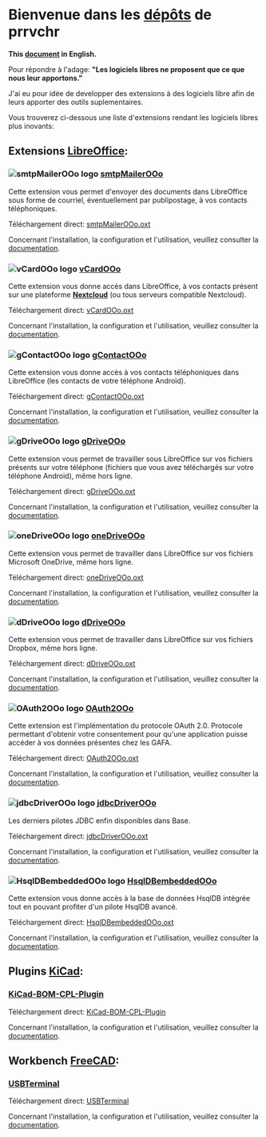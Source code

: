 # Bienvenue dans les [dépôts][1] de prrvchr

**This [document][2] in English.**

Pour répondre à l'adage: **"Les logiciels libres ne proposent que ce que nous leur apportons."**

J'ai eu pour idée de developper des extensions à des logiciels libre afin de leurs apporter des outils suplementaires.

Vous trouverez ci-dessous une liste d'extensions rendant les logiciels libres plus inovants:

## Extensions [LibreOffice][3]:

### ![smtpMailerOOo logo][4] [smtpMailerOOo][5]

Cette extension vous permet d'envoyer des documents dans LibreOffice sous forme de courriel, éventuellement par publipostage, à vos contacts téléphoniques.

Téléchargement direct: [smtpMailerOOo.oxt][6]

Concernant l'installation, la configuration et l'utilisation, veuillez consulter la [documentation][7].

### ![vCardOOo logo][8] [vCardOOo][9]

Cette extension vous donne accès dans LibreOffice, à vos contacts présent sur une plateforme [**Nextcloud**][10] (ou tous serveurs compatible Nextcloud).

Téléchargement direct: [vCardOOo.oxt][11]

Concernant l'installation, la configuration et l'utilisation, veuillez consulter la [documentation][12].

### ![gContactOOo logo][13] [gContactOOo][14]

Cette extension vous donne accès à vos contacts téléphoniques dans LibreOffice (les contacts de votre téléphone Android).

Téléchargement direct: [gContactOOo.oxt][15]

Concernant l'installation, la configuration et l'utilisation, veuillez consulter la [documentation][16].

### ![gDriveOOo logo][17] [gDriveOOo][18]

Cette extension vous permet de travailler sous LibreOffice sur vos fichiers présents sur votre téléphone (fichiers que vous avez téléchargés sur votre téléphone Android), même hors ligne.

Téléchargement direct: [gDriveOOo.oxt][19]

Concernant l'installation, la configuration et l'utilisation, veuillez consulter la [documentation][20].

### ![oneDriveOOo logo][21] [oneDriveOOo][22]

Cette extension vous permet de travailler dans LibreOffice sur vos fichiers Microsoft OneDrive, même hors ligne.

Téléchargement direct: [oneDriveOOo.oxt][23]

Concernant l'installation, la configuration et l'utilisation, veuillez consulter la [documentation][24].

### ![dDriveOOo logo][25] [dDriveOOo][26]

Cette extension vous permet de travailler dans LibreOffice sur vos fichiers Dropbox, même hors ligne.

Téléchargement direct: [dDriveOOo.oxt][27]

Concernant l'installation, la configuration et l'utilisation, veuillez consulter la [documentation][28].

### ![OAuth2OOo logo][29] [OAuth2OOo][30]

Cette extension est l'implémentation du protocole OAuth 2.0. Protocole permettant d'obtenir votre consentement pour qu'une application puisse accéder à vos données présentes chez les GAFA.

Téléchargement direct: [OAuth2OOo.oxt][31]

Concernant l'installation, la configuration et l'utilisation, veuillez consulter la [documentation][32].

### ![jdbcDriverOOo logo][33] [jdbcDriverOOo][34]

Les derniers pilotes JDBC enfin disponibles dans Base.

Téléchargement direct: [jdbcDriverOOo.oxt][35]

Concernant l'installation, la configuration et l'utilisation, veuillez consulter la [documentation][36].

### ![HsqlDBembeddedOOo logo][37] [HsqlDBembeddedOOo][38]

Cette extension vous donne accès à la base de données HsqlDB intégrée tout en pouvant profiter d'un pilote HsqlDB avancé.

Téléchargement direct: [HsqlDBembeddedOOo.oxt][39]

Concernant l'installation, la configuration et l'utilisation, veuillez consulter la [documentation][40].

## Plugins [KiCad][41]:

### [KiCad-BOM-CPL-Plugin][42]

Téléchargement direct: [KiCad-BOM-CPL-Plugin][43]

Concernant l'installation, la configuration et l'utilisation, veuillez consulter la [documentation][44].

## Workbench [FreeCAD][45]:

### [USBTerminal][46]

Téléchargement direct: [USBTerminal][47]

Concernant l'installation, la configuration et l'utilisation, veuillez consulter la [documentation][48].

[1]: <https://github.com/prrvchr?tab=repositories>
[2]: <https://prrvchr.github.io/>
[3]: <https://fr.libreoffice.org/download/telecharger-libreoffice/>
[4]: <https://prrvchr.github.io/smtpMailerOOo/img/smtpMailerOOo.png>
[5]: <https://github.com/prrvchr/smtpMailerOOo/>
[6]: <https://github.com/prrvchr/smtpMailerOOo/raw/master/source/smtpMailerOOo/dist/smtpMailerOOo.oxt>
[7]: <https://prrvchr.github.io/smtpMailerOOo/README_fr>
[8]: <https://prrvchr.github.io/vCardOOo/img/vCardOOo.png>
[9]: <https://github.com/prrvchr/vCardOOo/>
[10]: <https://fr.wikipedia.org/wiki/Nextcloud>
[11]: <https://github.com/prrvchr/vCardOOo/raw/main/source/vCardOOo/dist/vCardOOo.oxt>
[12]: <https://prrvchr.github.io/vCardOOo/README_fr>
[13]: <https://prrvchr.github.io/gContactOOo/img/gContactOOo.png>
[14]: <https://github.com/prrvchr/gContactOOo/>
[15]: <https://github.com/prrvchr/gContactOOo/raw/master/source/gContactOOo/dist/gContactOOo.oxt>
[16]: <https://prrvchr.github.io/gContactOOo/README_fr>
[17]: <https://prrvchr.github.io/gDriveOOo/img/gDriveOOo.png>
[18]: <https://github.com/prrvchr/gDriveOOo/>
[19]: <https://github.com/prrvchr/gDriveOOo/raw/master/source/gDriveOOo/dist/gDriveOOo.oxt>
[20]: <https://prrvchr.github.io/gDriveOOo/README_fr>
[21]: <https://prrvchr.github.io/oneDriveOOo/img/oneDriveOOo.png>
[22]: <https://github.com/prrvchr/oneDriveOOo/>
[23]: <https://github.com/prrvchr/oneDriveOOo/raw/master/source/oneDriveOOo/dist/oneDriveOOo.oxt>
[24]: <https://prrvchr.github.io/oneDriveOOo/README_fr>
[25]: <https://prrvchr.github.io/dDriveOOo/img/dDriveOOo.png>
[26]: <https://github.com/prrvchr/dDriveOOo/>
[27]: <https://github.com/prrvchr/dDriveOOo/raw/master/source/dDriveOOo/dist/dDriveOOo.oxt>
[28]: <https://prrvchr.github.io/dDriveOOo/README_fr>
[29]: <https://prrvchr.github.io/OAuth2OOo/img/OAuth2OOo.png>
[30]: <https://github.com/prrvchr/OAuth2OOo/>
[31]: <https://github.com/prrvchr/OAuth2OOo/raw/master/OAuth2OOo.oxt>
[32]: <https://prrvchr.github.io/OAuth2OOo/README_fr>
[33]: <https://prrvchr.github.io/jdbcDriverOOo/img/jdbcDriverOOo.png>
[34]: <https://github.com/prrvchr/jdbcDriverOOo/>
[35]: <https://github.com/prrvchr/jdbcDriverOOo/raw/master/source/jdbcDriverOOo/dist/jdbcDriverOOo.oxt>
[36]: <https://prrvchr.github.io/jdbcDriverOOo/README_fr>
[37]: <https://prrvchr.github.io/HsqlDBembeddedOOo/img/HsqlDBembeddedOOo.png>
[38]: <https://github.com/prrvchr/HsqlDBembeddedOOo>
[39]: <https://github.com/prrvchr/HsqlDBembeddedOOo/raw/master/source/HsqlDBembeddedOOo/dist/HsqlDBembeddedOOo.oxt>
[40]: <https://prrvchr.github.io/HsqlDBembeddedOOo/README_fr>
[41]: <https://kicad-pcb.org/download/>
[42]: <https://github.com/prrvchr/KiCad-BOM-CPL-Plugin/>
[43]: <https://github.com/prrvchr/KiCad-BOM-CPL-Plugin/archive/v0.0.5.zip>
[44]: <https://prrvchr.github.io/KiCad-BOM-CPL-Plugin/>
[45]: <https://www.freecadweb.org/?lang=fr>
[46]: <https://github.com/prrvchr/USBTerminal/>
[47]: <https://github.com/prrvchr/USBTerminal/archive/v0.7.zip>
[48]: <https://prrvchr.github.io/USBTerminal/README_fr>

